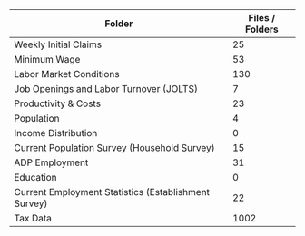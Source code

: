 | Folder                                               |   Files / Folders |
|------------------------------------------------------|-------------------|
| Weekly Initial Claims                                |                25 |
| Minimum Wage                                         |                53 |
| Labor Market Conditions                              |               130 |
| Job Openings and Labor Turnover (JOLTS)              |                 7 |
| Productivity & Costs                                 |                23 |
| Population                                           |                 4 |
| Income Distribution                                  |                 0 |
| Current Population Survey (Household Survey)         |                15 |
| ADP Employment                                       |                31 |
| Education                                            |                 0 |
| Current Employment Statistics (Establishment Survey) |                22 |
| Tax Data                                             |              1002 |